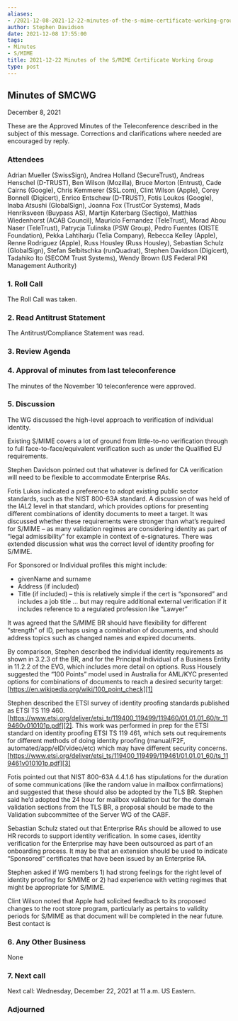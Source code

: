 ```yaml
---
aliases:
- /2021-12-08-2021-12-22-minutes-of-the-s-mime-certificate-working-group/
author: Stephen Davidson
date: 2021-12-08 17:55:00
tags:
- Minutes
- S/MIME
title: 2021-12-22 Minutes of the S/MIME Certificate Working Group
type: post
---
```


## Minutes of SMCWG 

December 8, 2021

These are the Approved Minutes of the Teleconference described in the subject of this message. Corrections and clarifications where needed are encouraged by reply.

### Attendees 

Adrian Mueller (SwissSign), Andrea Holland (SecureTrust), Andreas Henschel (D-TRUST), Ben Wilson (Mozilla), Bruce Morton (Entrust), Cade Cairns (Google), Chris Kemmerer (SSL.com), Clint Wilson (Apple), Corey Bonnell (Digicert), Enrico Entschew (D-TRUST), Fotis Loukos (Google), Inaba Atsushi (GlobalSign), Joanna Fox (TrustCor Systems), Mads Henriksveen (Buypass AS), Martijn Katerbarg (Sectigo), Matthias Wiedenhorst (ACAB Council), Mauricio Fernandez (TeleTrust), Morad Abou Naser (TeleTrust), Patrycja Tulinska (PSW Group), Pedro Fuentes (OISTE Foundation), Pekka Lahtiharju (Telia Company), Rebecca Kelley (Apple), Renne Rodriguez (Apple), Russ Housley (Russ Housley), Sebastian Schulz (GlobalSign), Stefan Selbitschka (runQuadrat), Stephen Davidson (Digicert), Tadahiko Ito (SECOM Trust Systems), Wendy Brown (US Federal PKI Management Authority)

### 1. Roll Call 

The Roll Call was taken.

### 2. Read Antitrust Statement 

The Antitrust/Compliance Statement was read.

### 3. Review Agenda 

### 4. Approval of minutes from last teleconference 

The minutes of the November 10 teleconference were approved.

### 5. Discussion 

The WG discussed the high-level approach to verification of individual identity.

Existing S/MIME covers a lot of ground from little-to-no verification through to full face-to-face/equivalent verification such as under the Qualified EU requirements.

Stephen Davidson pointed out that whatever is defined for CA verification will need to be flexible to accommodate Enterprise RAs.

Fotis Lukos indicated a preference to adopt existing public sector standards, such as the NIST 800-63A standard. A discussion of was held of the IAL2 level in that standard, which provides options for presenting different combinations of identity documents to meet a target. It was discussed whether these requirements were stronger than what’s required for S/MIME – as many validation regimes are considering identity as part of “legal admissibility” for example in context of e-signatures. There was extended discussion what was the correct level of identity proofing for S/MIME.

For Sponsored or Individual profiles this might include:

- givenName and surname
- Address (if included)
- Title (if included) – this is relatively simple if the cert is “sponsored” and includes a job title … but may require additional external verification if it includes reference to a regulated profession like “Lawyer”

It was agreed that the S/MIME BR should have flexibility for different “strength” of ID, perhaps using a combination of documents, and should address topics such as changed names and expired documents.

By comparison, Stephen described the individual identity requirements as shown in 3.2.3 of the BR, and for the Principal Individual of a Business Entity in 11.2.2 of the EVG, which includes more detail on options. Russ Housely suggested the “100 Points” model used in Australia for AML/KYC presented options for combinations of documents to reach a desired security target: [https://en.wikipedia.org/wiki/100_point_check][1]

Stephen described the ETSI survey of identity proofing standards published as ETSI TS 119 460. [https://www.etsi.org/deliver/etsi_tr/119400_119499/119460/01.01.01_60/tr_119460v010101p.pdf][2]. This work was performed in prep for the ETSI standard on identity proofing ETSI TS 119 461, which sets out requirements for different methods of doing identity proofing (manual/F2F, automated/app/eID/video/etc) which may have different security concerns. [https://www.etsi.org/deliver/etsi_ts/119400_119499/119461/01.01.01_60/ts_119461v010101p.pdf][3]

Fotis pointed out that NIST 800-63A 4.4.1.6 has stipulations for the duration of some communications (like the random value in mailbox confirmations) and suggested that these should also be adopted by the TLS BR. Stephen said he’d adopted the 24 hour for mailbox validation but for the domain validation sections from the TLS BR, a proposal should be made to the Validation subcommittee of the Server WG of the CABF.

Sebastian Schulz stated out that Enterprise RAs should be allowed to use HR records to support identity verification. In some cases, identity verification for the Enterprise may have been outsourced as part of an onboarding process. It may be that an extension should be used to indicate “Sponsored” certificates that have been issued by an Enterprise RA.

Stephen asked if WG members 1) had strong feelings for the right level of identity proofing for S/MIME or 2) had experience with vetting regimes that might be appropriate for S/MIME.

Clint Wilson noted that Apple had solicited feedback to its proposed changes to the root store program, particularly as pertains to validity periods for S/MIME as that document will be completed in the near future. Best contact is

### 6. Any Other Business 

None

### 7. Next call 

Next call: Wednesday, December 22, 2021 at 11 a.m. US Eastern.

### Adjourned 

[1]: https://en.wikipedia.org/wiki/100_point_check
[2]: https://www.etsi.org/deliver/etsi_tr/119400_119499/119460/01.01.01_60/tr_119460v010101p.pdf
[3]: https://www.etsi.org/deliver/etsi_ts/119400_119499/119461/01.01.01_60/ts_119461v010101p.pdf